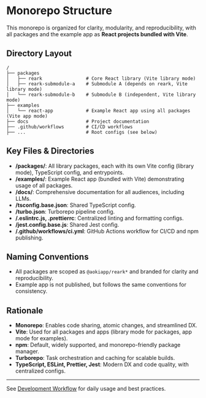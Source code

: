 # Monorepo Structure

This monorepo is organized for clarity, modularity, and reproducibility, with all packages and the example app as **React projects bundled with Vite**.

## Directory Layout

```
/
├── packages
│   ├── reark                # Core React library (Vite library mode)
│   ├── reark-submodule-a    # Submodule A (depends on reark, Vite library mode)
│   └── reark-submodule-b    # Submodule B (independent, Vite library mode)
├── examples
│   └── react-app            # Example React app using all packages (Vite app mode)
├── docs                     # Project documentation
├── .github/workflows        # CI/CD workflows
├── ...                      # Root configs (see below)
```

## Key Files & Directories

- **/packages/**: All library packages, each with its own Vite config (library mode), TypeScript config, and entrypoints.
- **/examples/**: Example React app (bundled with Vite) demonstrating usage of all packages.
- **/docs/**: Comprehensive documentation for all audiences, including LLMs.
- **/tsconfig.base.json**: Shared TypeScript config.
- **/turbo.json**: Turborepo pipeline config.
- **/.eslintrc.js, .prettierrc**: Centralized linting and formatting configs.
- **/jest.config.base.js**: Shared Jest config.
- **/.github/workflows/ci.yml**: GitHub Actions workflow for CI/CD and npm publishing.

## Naming Conventions

- All packages are scoped as `@aokiapp/reark*` and branded for clarity and reproducibility.
- Example app is not published, but follows the same conventions for consistency.

## Rationale

- **Monorepo**: Enables code sharing, atomic changes, and streamlined DX.
- **Vite**: Used for all packages and apps (library mode for packages, app mode for examples).
- **npm**: Default, widely supported, and monorepo-friendly package manager.
- **Turborepo**: Task orchestration and caching for scalable builds.
- **TypeScript, ESLint, Prettier, Jest**: Modern DX and code quality, with centralized configs.

---

See [Development Workflow](./workflow.md) for daily usage and best practices.